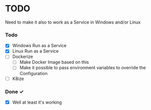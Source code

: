# TODO
Need to make it also to work as a Service in Windows and/or Linux

### Todo

- [x] Windows Run as a Service
- [x] Linux Run as a Service
- [ ] Dockerize
  - [ ] Make Docker Image based on this
  - [ ] Make it possible to pass environment variables to override the Configuration
- [ ] K8ize

### Done ✓

- [x] Well at least it's working
